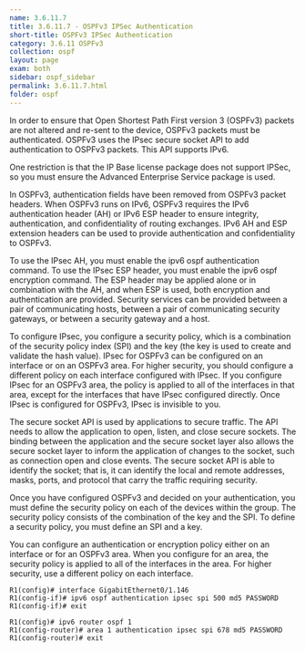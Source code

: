 ```yaml
---
name: 3.6.11.7
title: 3.6.11.7 - OSPFv3 IPSec Authentication
short-title: OSPFv3 IPSec Authentication
category: 3.6.11 OSPFv3
collection: ospf
layout: page
exam: both
sidebar: ospf_sidebar
permalink: 3.6.11.7.html
folder: ospf
---
```

In order to ensure that Open Shortest Path First version 3 (OSPFv3) packets are not altered and re-sent to the device, OSPFv3 packets must be authenticated. OSPFv3 uses the IPsec secure socket API to add authentication to OSPFv3 packets. This API supports IPv6.

One restriction is that the IP Base license package does not support IPSec, so you must ensure the Advanced Enterprise Service package is used.

In OSPFv3, authentication fields have been removed from OSPFv3 packet headers. When OSPFv3 runs on IPv6, OSPFv3 requires the IPv6 authentication header (AH) or IPv6 ESP header to ensure integrity, authentication, and confidentiality of routing exchanges. IPv6 AH and ESP extension headers can be used to provide authentication and confidentiality to OSPFv3.

To use the IPsec AH, you must enable the ipv6 ospf authentication command. To use the IPsec ESP header, you must enable the ipv6 ospf encryption command. The ESP header may be applied alone or in combination with the AH, and when ESP is used, both encryption and authentication are provided. Security services can be provided between a pair of communicating hosts, between a pair of communicating security gateways, or between a security gateway and a host.

To configure IPsec, you configure a security policy, which is a combination of the security policy index (SPI) and the key (the key is used to create and validate the hash value). IPsec for OSPFv3 can be configured on an interface or on an OSPFv3 area. For higher security, you should configure a different policy on each interface configured with IPsec. If you configure IPsec for an OSPFv3 area, the policy is applied to all of the interfaces in that area, except for the interfaces that have IPsec configured directly. Once IPsec is configured for OSPFv3, IPsec is invisible to you.

The secure socket API is used by applications to secure traffic. The API needs to allow the application to open, listen, and close secure sockets. The binding between the application and the secure socket layer also allows the secure socket layer to inform the application of changes to the socket, such as connection open and close events. The secure socket API is able to identify the socket; that is, it can identify the local and remote addresses, masks, ports, and protocol that carry the traffic requiring security.

Once you have configured OSPFv3 and decided on your authentication, you must define the security policy on each of the devices within the group. The security policy consists of the combination of the key and the SPI. To define a security policy, you must define an SPI and a key.

You can configure an authentication or encryption policy either on an interface or for an OSPFv3 area. When you configure for an area, the security policy is applied to all of the interfaces in the area. For higher security, use a different policy on each interface.
```
R1(config)# interface GigabitEthernet0/1.146
R1(config-if)# ipv6 ospf authentication ipsec spi 500 md5 PASSWORD
R1(config-if)# exit
```
```
R1(config)# ipv6 router ospf 1
R1(config-router)# area 1 authentication ipsec spi 678 md5 PASSWORD
R1(config-router)# exit
```
